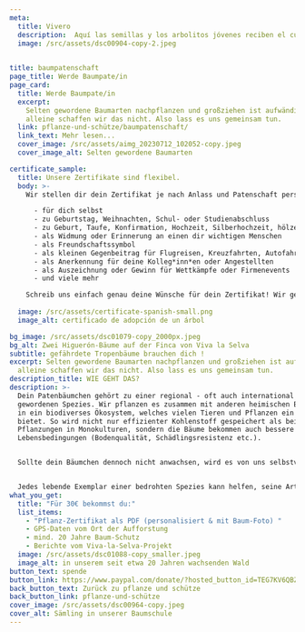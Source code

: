 ```yaml
---
meta:
  title: Vivero
  description:  Aquí las semillas y los arbolitos jóvenes reciben el cuidado y la atención que necesitan para prosperar.
  image: /src/assets/dsc00904-copy-2.jpeg

  
title: baumpatenschaft
page_title: Werde Baumpate/in
page_card:
  title: Werde Baumpate/in
  excerpt:
    Selten gewordene Baumarten nachpflanzen und großziehen ist aufwändig -
    alleine schaffen wir das nicht. Also lass es uns gemeinsam tun.
  link: pflanze-und-schütze/baumpatenschaft/
  link_text: Mehr lesen...
  cover_image: /src/assets/aimg_20230712_102052-copy.jpeg
  cover_image_alt: Selten gewordene Baumarten

certificate_sample:
  title: Unsere Zertifikate sind flexibel.
  body: >-
    Wir stellen dir dein Zertifikat je nach Anlass und Patenschaft personalisiert aus und passen uns, bestmöglich deinen Wünschen und Absichten an. Du kannst z.B. Zertifikate kaufen..

      - für dich selbst 
      - zu Geburtstag, Weihnachten, Schul- oder Studienabschluss
      - zu Geburt, Taufe, Konfirmation, Hochzeit, Silberhochzeit, hölzerne ...
      - als Widmung oder Erinnerung an einen dir wichtigen Menschen
      - als Freundschaftssymbol
      - als kleinen Gegenbeitrag für Flugreisen, Kreuzfahrten, Autofahrten, o.ä.
      - als Anerkennung für deine Kolleg*inn*en oder Angestellten
      - als Auszeichnung oder Gewinn für Wettkämpfe oder Firmenevents
      - und viele mehr

    Schreib uns einfach genau deine Wünsche für dein Zertifikat! Wir geben unser Bestes, dir zu deinem individuellen Ereignis ein passendes Zertifikat auszustellen.
  
  image: /src/assets/certificate-spanish-small.png
  image_alt: certificado de adopción de un árbol

bg_image: /src/assets/dsc01079-copy_2000px.jpeg
bg_alt: Zwei Higuerón-Bäume auf der Finca von Viva la Selva
subtitle: gefährdete Tropenbäume brauchen dich !
excerpt: Selten gewordene Baumarten nachpflanzen und großziehen ist aufwändig -
  alleine schaffen wir das nicht. Also lass es uns gemeinsam tun.
description_title: WIE GEHT DAS?
description: >-
  Dein Patenbäumchen gehört zu einer regional - oft auch international - selten
  gewordenen Spezies. Wir pflanzen es zusammen mit anderen heimischen Baumarten
  in ein biodiverses Ökosystem, welches vielen Tieren und Pflanzen ein Zuhause
  bietet. So wird nicht nur effizienter Kohlenstoff gespeichert als bei
  Pflanzungen in Monokulturen, sondern die Bäume bekommen auch bessere
  Lebensbedingungen (Bodenqualität, Schädlingsresistenz etc.). 


  Sollte dein Bäumchen dennoch nicht anwachsen, wird es von uns selbstverständlich nachgepflanzt. Wir schützen diese Bäume mindestens 20 Jahre lang. 


  Jedes lebende Exemplar einer bedrohten Spezies kann helfen, seine Art für die Region und ihr tropisches Ökosystem zu erhalten.
what_you_get:
  title: "Für 30€ bekommst du:"
  list_items:
    - "Pflanz-Zertifikat als PDF (personalisiert & mit Baum-Foto) "
    - GPS-Daten vom Ort der Aufforstung
    - mind. 20 Jahre Baum-Schutz
    - Berichte vom Viva-la-Selva-Projekt
  image: /src/assets/dsc01088-copy_smaller.jpeg
  image_alt: in unserem seit etwa 20 Jahren wachsenden Wald
button_text: spende
button_link: https://www.paypal.com/donate/?hosted_button_id=TEG7KV6QBZ9DQ
back_button_text: Zurück zu pflanze und schütze
back_button_link: pflanze-und-schütze
cover_image: /src/assets/dsc00964-copy.jpeg
cover_alt: Sämling in unserer Baumschule
---
```

